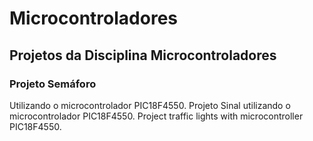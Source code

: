 # Microcontroladores
## Projetos da Disciplina Microcontroladores
### Projeto Semáforo 
Utilizando o microcontrolador PIC18F4550.
Projeto Sinal utilizando o microcontrolador PIC18F4550.
Project traffic lights with microcontroller PIC18F4550.
